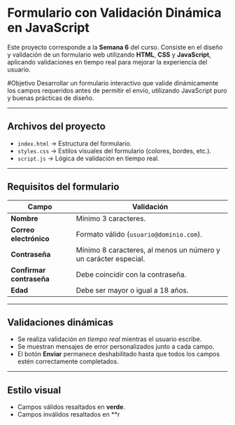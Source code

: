 #  Formulario con Validación Dinámica en JavaScript

Este proyecto corresponde a la **Semana 6** del curso. Consiste en el diseño y validación de un formulario web utilizando **HTML**, **CSS** y **JavaScript**, aplicando validaciones en tiempo real para mejorar la experiencia del usuario.

#Objetivo
Desarrollar un formulario interactivo que valide dinámicamente los campos requeridos antes de permitir el envío, utilizando JavaScript puro y buenas prácticas de diseño.

---

##  Archivos del proyecto

- `index.html` → Estructura del formulario.
- `styles.css` → Estilos visuales del formulario (colores, bordes, etc.).
- `script.js` → Lógica de validación en tiempo real.

---

##  Requisitos del formulario

| Campo               | Validación                                                                 |
|--------------------|----------------------------------------------------------------------------|
| **Nombre**          | Mínimo 3 caracteres.                                                       |
| **Correo electrónico** | Formato válido (`usuario@dominio.com`).                                |
| **Contraseña**      | Mínimo 8 caracteres, al menos un número y un carácter especial.            |
| **Confirmar contraseña** | Debe coincidir con la contraseña.                                    |
| **Edad**            | Debe ser mayor o igual a 18 años.                                          |

---

##  Validaciones dinámicas
- Se realiza validación *en tiempo real* mientras el usuario escribe.
- Se muestran mensajes de error personalizados junto a cada campo.
- El botón **Enviar** permanece deshabilitado hasta que todos los campos estén correctamente completados.

---

## Estilo visual
- Campos válidos resaltados en **verde**.
- Campos inválidos resaltados en **r
